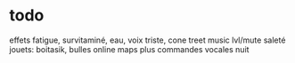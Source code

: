 # todo
effets fatigue, survitaminé, eau, voix triste, cone treet
music lvl/mute
saleté
jouets: boitasik, bulles
online
maps
plus commandes vocales
nuit